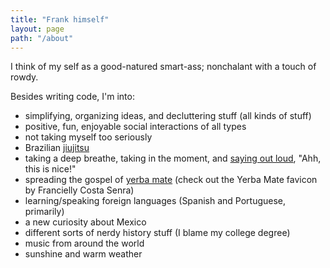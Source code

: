 ```yaml
---
title: "Frank himself"
layout: page
path: "/about"
---
```


I think of my self as a good-natured smart-ass; nonchalant with a touch of rowdy.

Besides writing code, I'm into:

- simplifying, organizing ideas, and decluttering stuff (all kinds of stuff)
- positive, fun, enjoyable social interactions of all types
- not taking myself too seriously
- Brazilian [jiujitsu](http://www.eastsidegrappling.com/)
- taking a deep breathe, taking in the moment, and [saying out loud](https://www.goodreads.com/quotes/3172-and-i-urge-you-to-please-notice-when-you-are), "Ahh, this is nice!"
- spreading the gospel of [yerba mate](http://circleofdrink.com/adaptogenic-herbs-explained-reduce-stress-and-fight-disease) (check out the Yerba Mate favicon by Francielly Costa Senra)
- learning/speaking foreign languages (Spanish and Portuguese, primarily)
- a new curiosity about Mexico
- different sorts of nerdy history stuff (I blame my college degree)
- music from around the world
- sunshine and warm weather
